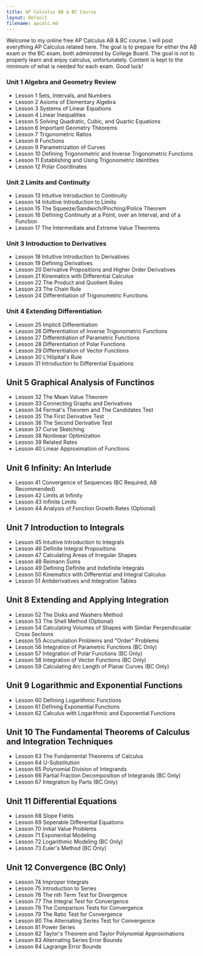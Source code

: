 ```yaml
---
title: AP Calculus AB & BC Course
layout: default
filename: apcalc.md
--- 
```


Welcome to my online free AP Calculus AB & BC course. I will post everything AP Calculus related here. The goal is to prepare for either the AB exam or the BC exam, both administed by College Board. The goal is not to properly learn and enjoy calculus, unfortunately. Content is kept to the minimum of what is needed for each exam. Good luck<em>!</em>  

### Unit 1 Algebra and Geometry Review
- Lesson 1 Sets, Intervals, and Numbers
- Lesson 2 Axioms of Elementary Algebra
- Lesson 3 Systems of Linear Equations
- Lesson 4 Linear Inequalities
- Lesson 5 Solving Quadratic, Cubic, and Quartic Equations
- Lesson 6 Important Geometry Theorems
- Lesson 7 Trigonometric Ratios
- Lesson 8 Functions
- Lesson 9 Parametrization of Curves
- Lesson 10 Defining Trigonometric and Inverse Trigonometric Functions
- Lesson 11 Establishing and Using Trigonometric Identities
- Lesson 12 Polar Coordinates

### Unit 2 Limits and Continuity
- Lesson 13 Intuitive Introduction to Continuity
- Lesson 14 Intuitive Introduction to Limits
- Lesson 15 The Squeeze/Sandwich/Pinching/Police Theorem
- Lesson 16 Defining Continuity at a Point, over an Interval, and of a Function
- Lesson 17 The Intermediate and Extreme Value Theorems

### Unit 3 Introduction to Derivatives
- Lesson 18 Intuitive Introduction to Derivatives
- Lesson 19 Defining Derivatives
- Lesson 20 Derivative Propositions and Higher Order Derivatives
- Lesson 21 Kinematics with Differential Calculus
- Lesson 22 The Product and Quotient Rules
- Lesson 23 The Chain Rule
- Lesson 24 Differentiation of Trigonometric Functions

### Unit 4 Extending Differentiation
- Lesson 25 Implicit Differentiation
- Lesson 26 Differentiation of Inverse Trigonometric Functions
- Lesson 27 Differentiation of Parametric Functions
- Lesson 28 Differentiation of Polar Functions
- Lesson 29 Differentiation of Vector Functions
- Lesson 30 L'H&ocirc;pital's Rule
- Lesson 31 Introduction to Differential Equations

## Unit 5 Graphical Analysis of Functinos
- Lesson 32 The Mean Value Theorem
- Lesson 33 Connecting Graphs and Derivatives
- Lesson 34 Fermat's Theorem and The Candidates Test
- Lesson 35 The First Derivative Test
- Lesson 36 The Second Derivative Test
- Lesson 37 Curve Sketching
- Lesson 38 Nonlinear Optimization
- Lesson 39 Related Rates
- Lesson 40 Linear Approximation of Functions

## Unit 6 Infinity: An Interlude
- Lesson 41 Convergence of Sequences (BC Required, AB Recommended)
- Lesson 42 Limits at Infinity
- Lesson 43 Infinite Limits
- Lesson 44 Analysis of Function Growth Rates (Optional)

## Unit 7 Introduction to Integrals
- Lesson 45 Intuitive Introduction to Integrals
- Lesson 46 Definite Integral Propositions
- Lesson 47 Calculating Areas of Irregular Shapes
- Lesson 48 Reimann Sums
- Lesson 49 Defining Definite and Indefinite Integrals
- Lesson 50 Kinematics with Differential and Integral Calculus
- Lesson 51 Antiderivatives and Integration Tables

## Unit 8 Extending and Applying Integration
- Lesson 52 The Disks and Washers Method
- Lesson 53 The Shell Method (Optional)
- Lesson 54 Calculating Volumes of Shapes with Similar Perpendicualar Cross Sections
- Lesson 55 Accumulation Problems and "Order" Problems
- Lesson 56 Integration of Parametric Functions (BC Only)
- Lesson 57 Integration of Polar Functions (BC Only)
- Lesson 58 Integration of Vector Functions (BC Only)
- Lesson 59 Calculating Arc Length of Planar Curves (BC Only)

## Unit 9 Logarithmic and Exponential Functions
- Lesson 60 Defining Logarithmic Functions
- Lesson 61 Defining Exponential Functions
- Lesson 62 Calculus with Logarithmic and Exponential Functions

## Unit 10 The Fundamental Theorems of Calculus and Integration Techniques
- Lesson 63 The Fundamental Theorems of Calculus
- Lesson 64 U-Substitution
- Lesson 65 Polynomial Division of Integrands
- Lesson 66 Partial Fraction Decomposition of Integrands (BC Only)
- Lesson 67 Integration by Parts (BC Only)

## Unit 11 Differential Equations
- Lesson 68 Slope Fields
- Lesson 69 Seperable Differential Equations
- Lesson 70 Initial Value Problems
- Lesson 71 Exponential Modeling
- Lesson 72 Logarithmic Modeling (BC Only)
- Lesson 73 Euler's Method (BC Only)

## Unit 12 Convergence (BC Only)
- Lesson 74 Improper Integrals
- Lesson 75 Introduction to Series
- Lesson 76 The nth Term Test for Divergence
- Lesson 77 The Integral Test for Convergence
- Lesson 78 The Comparison Tests for Convergence
- Lesson 79 The Ratio Test for Convergence
- Lesson 80 The Alternating Series Test for Convergence
- Lesson 81 Power Series
- Lesson 82 Taylor's Theorem and Taylor Polynomial Approximations
- Lesson 83 Alternating Series Error Bounds
- Lesson 84 Lagrange Error Bounds
